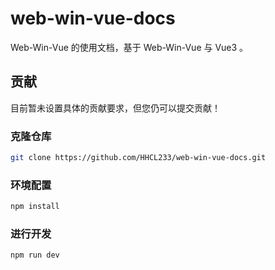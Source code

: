 # web-win-vue-docs

Web-Win-Vue 的使用文档，基于 Web-Win-Vue 与 Vue3 。

## 贡献

目前暂未设置具体的贡献要求，但您仍可以提交贡献！

### 克隆仓库

```sh
git clone https://github.com/HHCL233/web-win-vue-docs.git
```

### 环境配置

```sh
npm install
```

### 进行开发

```sh
npm run dev
```


